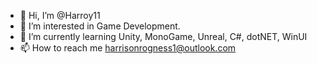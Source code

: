 - 👋 Hi, I’m @Harroy11
- 👀 I’m interested in Game Development.
- 🌱 I’m currently learning Unity, MonoGame, Unreal, C#, dotNET, WinUI
- 📫 How to reach me harrisonrogness1@outlook.com

